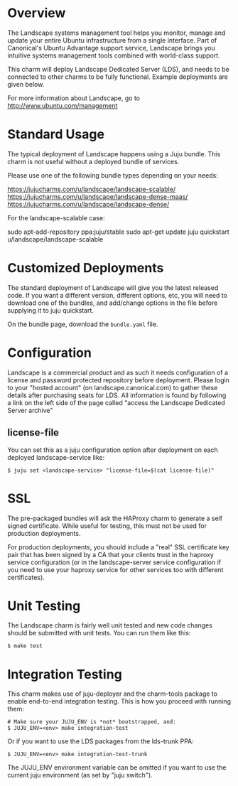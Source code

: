 Overview
========

The Landscape systems management tool helps you monitor, manage and update your
entire Ubuntu infrastructure from a single interface. Part of Canonical's
Ubuntu Advantage support service, Landscape brings you intuitive systems
management tools combined with world-class support.

This charm will deploy Landscape Dedicated Server (LDS), and needs to be
connected to other charms to be fully functional. Example deployments are given
below.

For more information about Landscape, go to http://www.ubuntu.com/management

Standard Usage
==============

The typical deployment of Landscape happens using a Juju bundle. This charm is
not useful without a deployed bundle of services.

Please use one of the following bundle types depending on your needs:

  https://jujucharms.com/u/landscape/landscape-scalable/
  https://jujucharms.com/u/landscape/landscape-dense-maas/
  https://jujucharms.com/u/landscape/landscape-dense/

For the landscape-scalable case:

  sudo apt-add-repository ppa:juju/stable
  sudo apt-get update
  juju quickstart u/landscape/landscape-scalable


Customized Deployments
======================

The standard deployment of Landscape will give you the latest released code.
If you want a different version, different options, etc, you will need to
download one of the bundles, and add/change options in the file before
supplying it to juju quickstart.

On the bundle page, download the `bundle.yaml` file.


Configuration
=============

Landscape is a commercial product and as such it needs configuration of a 
license and password protected repository before deployment.  Please login to 
your "hosted account" (on landscape.canonical.com) to gather these details 
after purchasing seats for LDS.  All information is found by following a link 
on the left side of the page called "access the Landscape Dedicated Server 
archive"

license-file
------------

You can set this as a juju configuration option after deployment
on each deployed landscape-service like:

    $ juju set <landscape-service> "license-file=$(cat license-file)"


SSL
===

The pre-packaged bundles will ask the HAProxy charm to generate a self
signed certificate. While useful for testing, this must not be used for
production deployments.

For production deployments, you should include a "real" SSL certificate key
pair that has been signed by a CA that your clients trust in the haproxy service
configuration (or in the landscape-server service configuration if you need to
use your haproxy service for other services too with different certificates).


Unit Testing
============

The Landscape charm is fairly well unit tested and new code changes
should be submitted with unit tests.  You can run them like this:

    $ make test


Integration Testing
===================

This charm makes use of juju-deployer and the charm-tools package to enable
end-to-end integration testing.  This is how you proceed with running
them:

    # Make sure your JUJU_ENV is *not* bootstrapped, and:
    $ JUJU_ENV=<env> make integration-test

Or if you want to use the LDS packages from the lds-trunk PPA:

    $ JUJU_ENV=<env> make integration-test-trunk

The JUJU_ENV environment variable can be omitted if you want to use the
current juju environment (as set by "juju switch").
